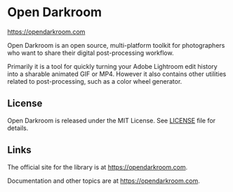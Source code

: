 # Open Darkroom

https://opendarkroom.com

Open Darkroom is an open source, multi-platform toolkit for photographers who want to share their digital post-processing workflow. 

Primarily it is a tool for quickly turning your Adobe Lightroom edit history into a sharable animated GIF or MP4.
However it also contains other utilities related to post-processing, such as a color wheel generator.

## License

Open Darkroom is released under the MIT License. See [LICENSE][1] file for details.

## Links

The official site for the library is at <https://opendarkroom.com>.

Documentation and other topics are at <https://opendarkroom.com>.

[1]: https://github.com/opendarkroom/toolkit/blob/master/LICENSE

